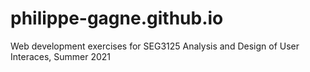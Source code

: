 # philippe-gagne.github.io
Web development exercises for SEG3125 Analysis and Design of User Interaces, Summer 2021
